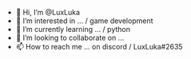 - 👋 Hi, I’m @LuxLuka
- 👀 I’m interested in ... / game development
- 🌱 I’m currently learning ... / python
- 💞️ I’m looking to collaborate on ... 
- 📫 How to reach me ... on discord / LuxLuka#2635

<!---
LuxLuka/LuxLuka is a ✨ special ✨ repository because its `README.md` (this file) appears on your GitHub profile.
You can click the Preview link to take a look at your changes.
--->

